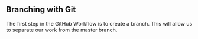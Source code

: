 ## Branching with Git

The first step in the GitHub Workflow is to create a branch. This will allow us to separate our work from the master branch.

